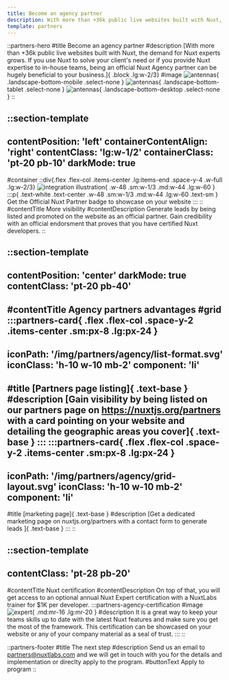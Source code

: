 ```yaml
---
title: Become an agency partner
description: With more than +36k public live websites built with Nuxt, the demand for Nuxt experts grows. If you use Nuxt to solve your client's need or if you provide Nuxt expertise to in-house teams, being an official Nuxt Agency partner can be hugely beneficial to your business.
template: partners
---
```


::partners-hero
#title
Become an agency partner
#description
[With more than +36k public live websites built with Nuxt, the demand for Nuxt experts grows. If you use Nuxt to solve your client's need or if you provide Nuxt expertise to in-house teams, being an official Nuxt Agency partner can be hugely beneficial to your business.]{ .block .lg:w-2/3}
#image
![antennas](/img/partners/agency/antennas.svg){ .landscape-bottom-mobile .select-none }
![antennas](/img/partners/agency/antennas.svg){ .landscape-bottom-tablet .select-none  }
![antennas](/img/partners/agency/antennas.svg){ .landscape-bottom-desktop .select-none  }
::

<!-- Visibility section -->
::section-template
---
contentPosition: 'left'
containerContentAlign: 'right'
contentClass: 'lg:w-1/2'
containerClass: 'pt-20 pb-10'
darkMode: true
---
#container
::div{.flex .flex-col .items-center .lg:items-end .space-y-4 .w-full .lg:w-2/3}
  ![integration illustration](/img/partners/agency/badge.svg){ .w-48 .sm:w-1/3 .md:w-44 .lg:w-60 }
  :::p{ .text-white .text-center .w-48 .sm:w-1/3 .md:w-44 .lg:w-60 .text-sm }
    Get the Official Nuxt Partner badge to showcase on your website
  :::
::
#contentTitle
More visibility
#contentDescription
Generate leads by being listed and promoted on the website as an official partner. Gain credibility with an official endorsment that proves that you have certified Nuxt developers.
::

<!-- advantages section -->
::section-template
---
contentPosition: 'center'
darkMode: true
contentClass: 'pt-20 pb-40'
---
#contentTitle
Agency partners advantages
#grid
  :::partners-card{ .flex .flex-col .space-y-2 .items-center .sm:px-8 .lg:px-24 }
  ---
  iconPath: '/img/partners/agency/list-format.svg'
  iconClass: 'h-10 w-10 mb-2'
  component: 'li'
  ---
  #title
  [Partners page listing]{ .text-base }
  #description
  [Gain visibility by being listed on our partners page on https://nuxtjs.org/partners with a card pointing on your website and detailing the geographic areas you cover]{ .text-base }
  :::
  :::partners-card{ .flex .flex-col .space-y-2 .items-center .sm:px-8 .lg:px-24 }
  ---
  iconPath: '/img/partners/agency/grid-layout.svg'
  iconClass: 'h-10 w-10 mb-2'
  component: 'li'
  ---
  #title
  [marketing page]{ .text-base }
  #description
  [Get a dedicated marketing page on nuxtjs.org/partners with a contact form to generate leads ]{ .text-base }
  :::
::
<!-- certification section -->
::section-template
---
contentClass: 'pt-28 pb-20'
---
#contentTitle
Nuxt certification
#contentDescription
On top of that, you will get access to an optional annual Nuxt Expert certification with a NuxtLabs trainer for $1K per developer.
  :::partners-agency-certification
  #image
  ![expert](/img/partners/agency/expert.svg){ .md:mr-16 .lg:mr-20 }
  #description
  It is a great way to keep your teams skills up to date with the latest Nuxt features and make sure you get the most of the framework. This certification can be showcased on your website or any of your company material as a seal of trust.
  :::
::
<!-- Apply to program -->
::partners-footer
#title
The next step
#description
Send us an email to partners@nuxtlabs.com and we will get in touch with you for the details and implementation or direclty apply to the program.
#buttonText
Apply to program
::
